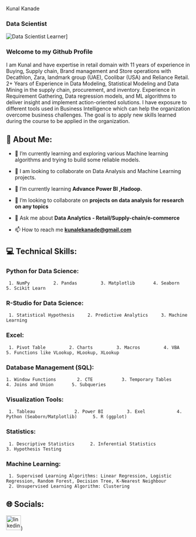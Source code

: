 Kunal Kanade
### Data Scientist  
![Data Scientist Learner ]([(https://github.com/KunalKanade22/KunalKanade22/blob/main/Image%20Banner.png))]

### Welcome to my Github Profile
I am Kunal and have expertise in retail domain with 11 years of experience in Buying, Supply chain, Brand management and Store operations with Decathlon, Zara, landmark group (UAE), Coolibar (USA) and Reliance Retail. 2+ Years of Experience in Data Modeling, Statistical Modeling and Data Mining in the supply chain, procurement, and inventory. Experience in Requirement Gathering, Data regression
models, and ML algorithms to deliver insight and implement action-oriented solutions. I have exposure to different tools used in Business Intelligence which can help the organization overcome business challenges. The goal is to apply new skills learned during the course to be
applied in the organization.

## 🔗 About Me:
- 🌱 I’m currently learning and exploring various Machine learning algorithms and trying to build some reliable models.
- 🌱 I am looking to collaborate on Data Analysis and Machine Learning projects.

- 🌱 I’m currently learning **Advance Power BI ,Hadoop.**

- 👯 I’m looking to collaborate on **projects on data analysis for research on any topics**

- 💬 Ask me about **Data Analytics - Retail/Supply-chain/e-commerce**

- 📫 How to reach me **kunalekanade@gmail.com**

## 💻 Technical Skills: 
### Python for Data Science: 
     1. NumPy         2. Pandas         3. Matplotlib       4. Seaborn        5. Scikit Learn
     
### R-Studio for Data Science: 
     1. Statistical Hypothesis     2. Predictive Analytics     3. Machine Learning 

### Excel: 
     1. Pivot Table         2. Charts         3. Macros         4. VBA           5. Functions like VLookup, HLookup, XLookup

### Database Management (SQL):

    1. Window Functions        2. CTE           3. Temporary Tables      4. Joins and Union       5. Subqueries

### Visualization Tools:

     1. Tableau               2. Power BI         3. Exel            4. Python (Seaborn/Matplotlib)      5. R (ggplot)

### Statistics:

     1. Descriptive Statistics      2. Inferential Statistics            3. Hypothesis Testing

### Machine Learning:

     1. Supervised Learning Algorithms: Linear Regression, Logistic Regression, Random Forest, Decision Tree, K-Nearest Neighbour
     2. Unsupervised Learning Algorithm: Clustering

## 🌐 Socials:
[<img src='https://cdn.jsdelivr.net/npm/simple-icons@3.0.1/icons/linkedin.svg' alt='linkedin' height='40'>]([https://www.linkedin.com/in/kunal-kanade-42bab94/))  
